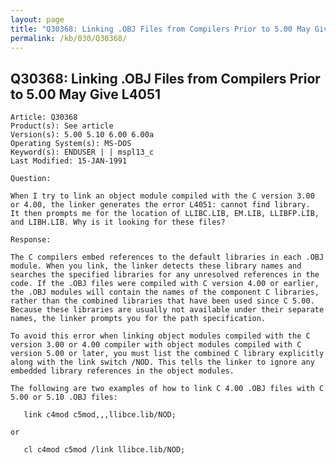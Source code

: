 ```yaml
---
layout: page
title: "Q30368: Linking .OBJ Files from Compilers Prior to 5.00 May Give L4051"
permalink: /kb/030/Q30368/
---
```


## Q30368: Linking .OBJ Files from Compilers Prior to 5.00 May Give L4051

	Article: Q30368
	Product(s): See article
	Version(s): 5.00 5.10 6.00 6.00a
	Operating System(s): MS-DOS
	Keyword(s): ENDUSER | | mspl13_c
	Last Modified: 15-JAN-1991
	
	Question:
	
	When I try to link an object module compiled with the C version 3.00
	or 4.00, the linker generates the error L4051: cannot find library.
	It then prompts me for the location of LLIBC.LIB, EM.LIB, LLIBFP.LIB,
	and LIBH.LIB. Why is it looking for these files?
	
	Response:
	
	The C compilers embed references to the default libraries in each .OBJ
	module. When you link, the linker detects these library names and
	searches the specified libraries for any unresolved references in the
	code. If the .OBJ files were compiled with C version 4.00 or earlier,
	the .OBJ modules will contain the names of the component C libraries,
	rather than the combined libraries that have been used since C 5.00.
	Because these libraries are usually not available under their separate
	names, the linker prompts you for the path specification.
	
	To avoid this error when linking object modules compiled with the C
	version 3.00 or 4.00 compiler with object modules compiled with C
	version 5.00 or later, you must list the combined C library explicitly
	along with the link switch /NOD. This tells the linker to ignore any
	embedded library references in the object modules.
	
	The following are two examples of how to link C 4.00 .OBJ files with C
	5.00 or 5.10 .OBJ files:
	
	   link c4mod c5mod,,,llibce.lib/NOD;
	
	or
	
	   cl c4mod c5mod /link llibce.lib/NOD;
